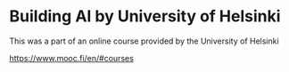 # Building AI by University of Helsinki

This was a part of an online course provided by the University of Helsinki

https://www.mooc.fi/en/#courses
